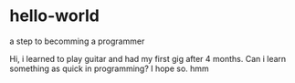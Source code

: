 # hello-world
a step to becomming a programmer

Hi, i learned to play guitar and had my first gig after 4 months. Can i learn something as quick in programming? 
I hope so.
hmm
